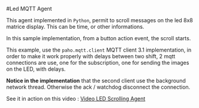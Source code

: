 #Led MQTT Agent

This agent implemented in `Python`, permit to scroll messages on the led 8x8 matrice display. This can be time, or other informations.

In this sample implementation, from a button action event, the scroll starts.

This example, use the `paho.mqtt.client` MQTT client 3.1 implementation, in order to make it work properly with delays between two shift, 2 mqtt connections are use, one for the subscription, one for sending the images on the LED, with delays.

**Notice in the implementation** that the second client use the background network thread. Otherwise the ack / watchdog disconnect the connection.

See it in action on this video : [Video LED Scrolling Agent](https://www.youtube.com/watch?v=oWcosF2_CQw)


